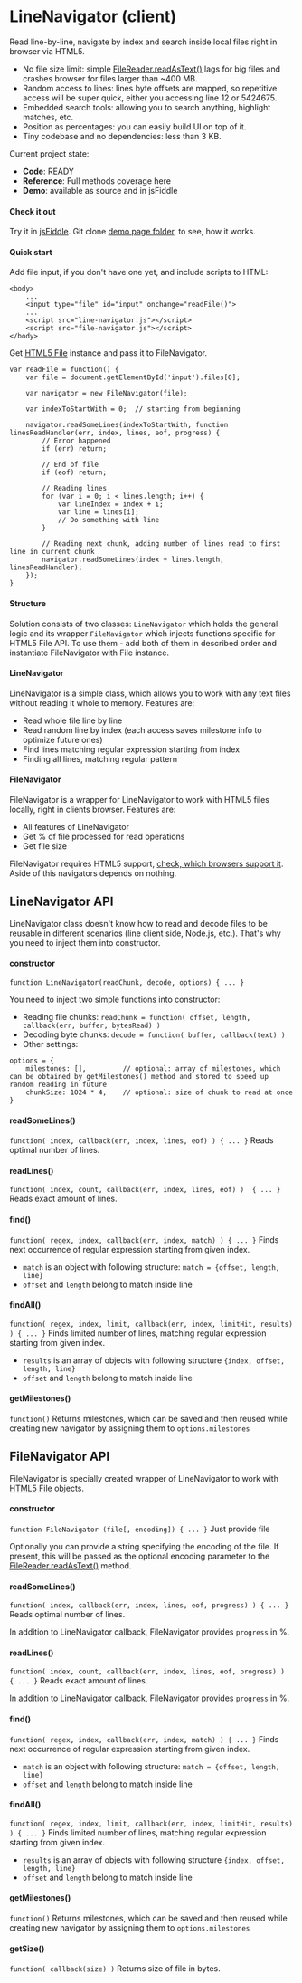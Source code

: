 # LineNavigator (client)
Read line-by-line, navigate by index and search inside local files right in browser via HTML5.
- No file size limit: simple [FileReader.readAsText()](https://developer.mozilla.org/en-US/docs/Web/API/FileReader.readAsText) lags for big files and crashes browser for files larger than ~400 MB.
- Random access to lines: lines byte offsets are mapped, so repetitive access will be super quick, either you accessing line 12 or 5424675.
- Embedded search tools: allowing you to search anything, highlight matches, etc.
- Position as percentages: you can easily build UI on top of it.
- Tiny codebase and no dependencies: less than 3 KB.

Current project state:
- **Code**: READY
- **Reference**: Full methods coverage here
- **Demo**: available as source and in jsFiddle

#### Check it out
Try it in [jsFiddle](http://jsfiddle.net/3hmee6vb/1/). Git clone [demo page folder](https://github.com/anpur/client-line-navigator/tree/master/demo), to see, how it works.

#### Quick start
Add file input, if you don't have one yet, and include scripts to HTML:
```
<body>
	...
	<input type="file" id="input" onchange="readFile()">	
	...
	<script src="line-navigator.js"></script>
	<script src="file-navigator.js"></script>
</body>
```
Get [HTML5 File](https://developer.mozilla.org/en-US/docs/Using_files_from_web_applications) instance and pass it to FileNavigator.
```
var readFile = function() {
	var file = document.getElementById('input').files[0];

	var navigator = new FileNavigator(file);

	var indexToStartWith = 0;  // starting from beginning
		
	navigator.readSomeLines(indexToStartWith, function linesReadHandler(err, index, lines, eof, progress) {
		// Error happened
		if (err) return; 
		
		// End of file
		if (eof) return;
		
		// Reading lines
		for (var i = 0; i < lines.length; i++) {
			var lineIndex = index + i;
			var line = lines[i];
			// Do something with line
		}		
		
		// Reading next chunk, adding number of lines read to first line in current chunk
		navigator.readSomeLines(index + lines.length, linesReadHandler);
	});
}
```

#### Structure
Solution consists of two classes: `LineNavigator` which holds the general logic and its wrapper `FileNavigator` which injects functions specific for HTML5 File API. To use them - add both of them in described order and instantiate FileNavigator with File instance.

#### LineNavigator
LineNavigator is a simple class, which allows you to work with any text files without reading it whole to memory.
Features are:
- Read whole file line by line
- Read random line by index (each access saves milestone info to optimize future ones)
- Find lines matching regular expression starting from index
- Finding all lines, matching regular pattern

#### FileNavigator
FileNavigator is a wrapper for LineNavigator to work with HTML5 files locally, right in clients browser.
Features are:
- All features of LineNavigator
- Get % of file processed for read operations
- Get file size

FileNavigator requires HTML5 support, [check, which browsers support it](http://caniuse.com/#feat=fileapi). Aside of this navigators depends on nothing.

## LineNavigator API
LineNavigator class doesn't know how to read and decode files to be reusable in different scenarios (line client side, Node.js, etc.). That's why you need to inject them into constructor.

#### **constructor**
`function LineNavigator(readChunk, decode, options) { ... }`

You need to inject two simple functions into constructor:
- Reading file chunks: `readChunk = function( offset, length, callback(err, buffer, bytesRead) )`
- Decoding byte chunks: `decode = function( buffer, callback(text) )`
- Other settings:
```
options = {
	milestones: [],         // optional: array of milestones, which can be obtained by getMilestones() method and stored to speed up random reading in future
	chunkSize: 1024 * 4,    // optional: size of chunk to read at once
}
```

#### readSomeLines()
`function( index, callback(err, index, lines, eof) ) { ... }` Reads optimal number of lines.

#### readLines()
`function( index, count, callback(err, index, lines, eof) )  { ... }` Reads exact amount of lines.

#### find()
`function( regex, index, callback(err, index, match) ) { ... }` Finds next occurrence of regular expression starting from given index.
- `match` is an object with following structure: `match = {offset, length, line}` 
- `offset` and `length` belong to match inside line

#### findAll()
`function( regex, index, limit, callback(err, index, limitHit, results) ) { ... }` Finds limited number of lines, matching regular expression starting from given index.
- `results` is an array of objects with following structure `{index, offset, length, line}`
- `offset` and `length` belong to match inside line

#### getMilestones() 
`function()` Returns milestones, which can be saved and then reused while creating new navigator by assigning them to `options.milestones`

## FileNavigator API
FileNavigator is specially created wrapper of LineNavigator to work with [HTML5 File](http://dev.w3.org/2006/webapi/FileAPI/#file) objects.

#### **constructor**
`function FileNavigator (file[, encoding]) { ... }` Just provide file

Optionally you can provide a string specifying the encoding of the file. If present, this will be passed as the optional encoding parameter to the [FileReader.readAsText()](https://developer.mozilla.org/en-US/docs/Web/API/FileReader.readAsText) method.

#### readSomeLines()
`function( index, callback(err, index, lines, eof, progress) ) { ... }` Reads optimal number of lines.

In addition to LineNavigator callback, FileNavigator provides `progress` in %.

#### readLines()
`function( index, count, callback(err, index, lines, eof, progress) )  { ... }` Reads exact amount of lines.

In addition to LineNavigator callback, FileNavigator provides `progress` in %.

#### find()
`function( regex, index, callback(err, index, match) ) { ... }` Finds next occurrence of regular expression starting from given index.
- `match` is an object with following structure: `match = {offset, length, line}` 
- `offset` and `length` belong to match inside line

#### findAll()
`function( regex, index, limit, callback(err, index, limitHit, results) ) { ... }` Finds limited number of lines, matching regular expression starting from given index.
- `results` is an array of objects with following structure `{index, offset, length, line}`
- `offset` and `length` belong to match inside line

#### getMilestones() 
`function()` Returns milestones, which can be saved and then reused while creating new navigator by assigning them to `options.milestones`

#### getSize()
`function( callback(size) )` Returns size of file in bytes.